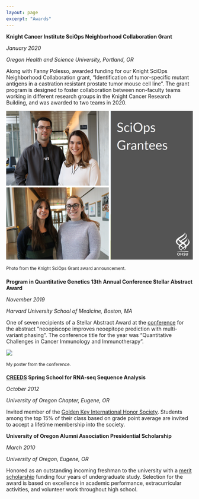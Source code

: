 ```yaml
---
layout: page
excerpt: "Awards"
---
```


__Knight Cancer Institute SciOps Neighborhood Collaboration Grant__

_January 2020_

_Oregon Health and Science University, Portland, OR_

Along with Fanny Polesso, awarded funding for our Knight SciOps Neighborhood Collaboration grant, “Identification of tumor-specific mutant antigens in a castration resistant prostate tumor mouse cell line”. The grant program is designed to foster collaboration between non-faculty teams working in different research groups in the Knight Cancer Research Building, and was awarded to two teams in 2020.

![](/images/SciOps-picture.png)

<sup>Photo from the Knight SciOps Grant award announcement.</sup>

__Program in Quantitative Genetics 13th Annual Conference Stellar Abstract Award__

_November 2019_

_Harvard University School of Medicine, Boston, MA_

One of seven recipients of a Stellar Abstract Award at the [conference](https://www.hsph.harvard.edu/2019-pqg-conference/) for the abstract “neoepiscope improves neoepitope prediction with multi-variant phasing”. The conference title for the year was “Quantitative Challenges in Cancer Immunology and Immunotherapy”.

![](/images/PQG-Conference-2019-Poster.png)

<sup>My poster from the conference.</sup>


__[CREEDS](https://icahn.mssm.edu/education/non-degree/creeds) Spring School for RNA-seq Sequence Analysis__

_October 2012_

_University of Oregon Chapter, Eugene, OR_

Invited member of the [Golden Key International Honor Society](https://www.goldenkey.org/). Students among the top 15% of their class based on grade point average are invited to accept a lifetime membership into the society.

__University of Oregon Alumni Association Presidential Scholarship__

_March 2010_

_University of Oregon, Eugene, OR_

Honored as an outstanding incoming freshman to the university with a [merit scholarship](https://financialaid.uoregon.edu/uo_presidential_scholarship) funding four years of undergraduate study. Selection for the award is based on excellence in academic performance, extracurricular activities, and volunteer work throughout high school.
